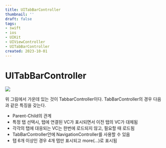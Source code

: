 ```yaml
---
title: UITabBarController
thumbnail: ''
draft: false
tags:
- swift
- ios
- UIKit
- UIViewController
- UITabBarController
created: 2023-10-01
---
```


# UITabBarController

![](UIKIt_03_UINavigationController_UITabBarController_4.png)

위 그림에서 가운데 있는 것이 TabbarController이다. TabBarController의 경우 다음과 같은 특징을 갖는다.

* Parent-Child의 관계
* 특정 탭 선택시, 탭에 연결된 VC가 표시되면서 이전 탭의 VC가 대체됨
* 각각의 탭에 대응되는 VC는 한번에 로드되지 않고, 필요할 때 로드됨
* TabBarController안에 NavigationController를 사용할 수 있음
* 탭 6개 이상인 경우 4개 탭만 표시되고 more(...)로 표시됨

